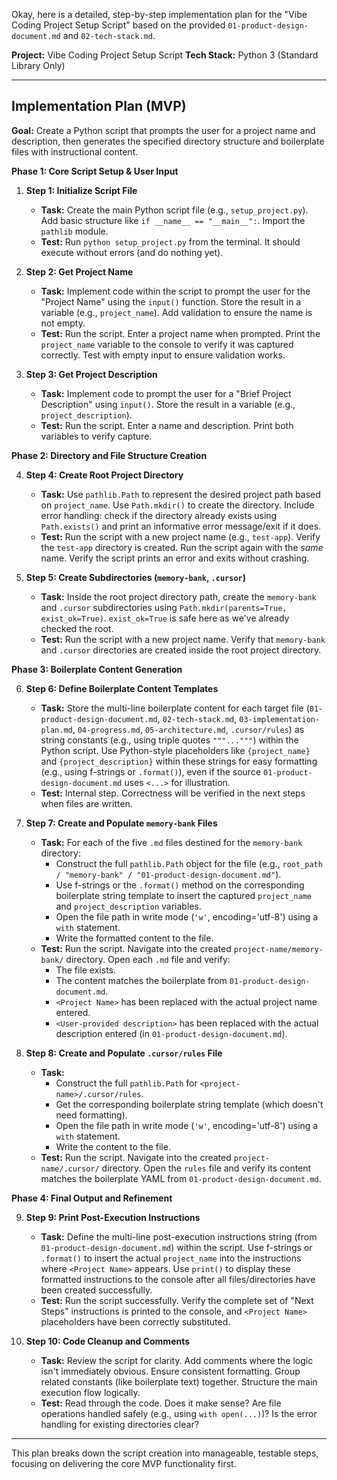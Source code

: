 Okay, here is a detailed, step-by-step implementation plan for the "Vibe Coding Project Setup Script" based on the provided `01-product-design-document.md` and `02-tech-stack.md`.

**Project:** Vibe Coding Project Setup Script
**Tech Stack:** Python 3 (Standard Library Only)

---

## Implementation Plan (MVP)

**Goal:** Create a Python script that prompts the user for a project name and description, then generates the specified directory structure and boilerplate files with instructional content.

**Phase 1: Core Script Setup & User Input**

1.  **Step 1: Initialize Script File**
    *   **Task:** Create the main Python script file (e.g., `setup_project.py`). Add basic structure like `if __name__ == "__main__":`. Import the `pathlib` module.
    *   **Test:** Run `python setup_project.py` from the terminal. It should execute without errors (and do nothing yet).

2.  **Step 2: Get Project Name**
    *   **Task:** Implement code within the script to prompt the user for the "Project Name" using the `input()` function. Store the result in a variable (e.g., `project_name`). Add validation to ensure the name is not empty.
    *   **Test:** Run the script. Enter a project name when prompted. Print the `project_name` variable to the console to verify it was captured correctly. Test with empty input to ensure validation works.

3.  **Step 3: Get Project Description**
    *   **Task:** Implement code to prompt the user for a "Brief Project Description" using `input()`. Store the result in a variable (e.g., `project_description`).
    *   **Test:** Run the script. Enter a name and description. Print both variables to verify capture.

**Phase 2: Directory and File Structure Creation**

4.  **Step 4: Create Root Project Directory**
    *   **Task:** Use `pathlib.Path` to represent the desired project path based on `project_name`. Use `Path.mkdir()` to create the directory. Include error handling: check if the directory already exists using `Path.exists()` and print an informative error message/exit if it does.
    *   **Test:** Run the script with a new project name (e.g., `test-app`). Verify the `test-app` directory is created. Run the script again with the *same* name. Verify the script prints an error and exits without crashing.

5.  **Step 5: Create Subdirectories (`memory-bank`, `.cursor`)**
    *   **Task:** Inside the root project directory path, create the `memory-bank` and `.cursor` subdirectories using `Path.mkdir(parents=True, exist_ok=True)`. `exist_ok=True` is safe here as we've already checked the root.
    *   **Test:** Run the script with a new project name. Verify that `memory-bank` and `.cursor` directories are created inside the root project directory.

**Phase 3: Boilerplate Content Generation**

6.  **Step 6: Define Boilerplate Content Templates**
    *   **Task:** Store the multi-line boilerplate content for each target file (`01-product-design-document.md`, `02-tech-stack.md`, `03-implementation-plan.md`, `04-progress.md`, `05-architecture.md`, `.cursor/rules`) as string constants (e.g., using triple quotes `"""..."""`) within the Python script. Use Python-style placeholders like `{project_name}` and `{project_description}` within these strings for easy formatting (e.g., using f-strings or `.format()`), even if the source `01-product-design-document.md` uses `<...>` for illustration.
    *   **Test:** Internal step. Correctness will be verified in the next steps when files are written.

7.  **Step 7: Create and Populate `memory-bank` Files**
    *   **Task:** For each of the five `.md` files destined for the `memory-bank` directory:
        *   Construct the full `pathlib.Path` object for the file (e.g., `root_path / "memory-bank" / "01-product-design-document.md"`).
        *   Use f-strings or the `.format()` method on the corresponding boilerplate string template to insert the captured `project_name` and `project_description` variables.
        *   Open the file path in write mode (`'w'`, encoding='utf-8') using a `with` statement.
        *   Write the formatted content to the file.
    *   **Test:** Run the script. Navigate into the created `project-name/memory-bank/` directory. Open each `.md` file and verify:
        *   The file exists.
        *   The content matches the boilerplate from `01-product-design-document.md`.
        *   `<Project Name>` has been replaced with the actual project name entered.
        *   `<User-provided description>` has been replaced with the actual description entered (in `01-product-design-document.md`).

8.  **Step 8: Create and Populate `.cursor/rules` File**
    *   **Task:**
        *   Construct the full `pathlib.Path` for `<project-name>/.cursor/rules`.
        *   Get the corresponding boilerplate string template (which doesn't need formatting).
        *   Open the file path in write mode (`'w'`, encoding='utf-8') using a `with` statement.
        *   Write the content to the file.
    *   **Test:** Run the script. Navigate into the created `project-name/.cursor/` directory. Open the `rules` file and verify its content matches the boilerplate YAML from `01-product-design-document.md`.

**Phase 4: Final Output and Refinement**

9.  **Step 9: Print Post-Execution Instructions**
    *   **Task:** Define the multi-line post-execution instructions string (from `01-product-design-document.md`) within the script. Use f-strings or `.format()` to insert the actual `project_name` into the instructions where `<Project Name>` appears. Use `print()` to display these formatted instructions to the console after all files/directories have been created successfully.
    *   **Test:** Run the script successfully. Verify the complete set of "Next Steps" instructions is printed to the console, and `<Project Name>` placeholders have been correctly substituted.

10. **Step 10: Code Cleanup and Comments**
    *   **Task:** Review the script for clarity. Add comments where the logic isn't immediately obvious. Ensure consistent formatting. Group related constants (like boilerplate text) together. Structure the main execution flow logically.
    *   **Test:** Read through the code. Does it make sense? Are file operations handled safely (e.g., using `with open(...)`)? Is the error handling for existing directories clear?

---

This plan breaks down the script creation into manageable, testable steps, focusing on delivering the core MVP functionality first. 